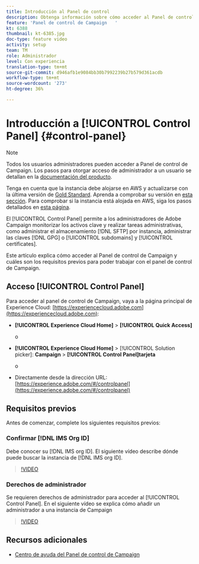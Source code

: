 ```yaml
---
title: Introducción al Panel de control
description: Obtenga información sobre cómo acceder al Panel de control de Campaign y cuáles son los requisitos previos para poder trabajar con el panel de control de Campaign.
feature: 'Panel de control de Campaign   '
kt: 6388
thumbnail: kt-6385.jpg
doc-type: feature video
activity: setup
team: TM
role: Administrador
level: Con experiencia
translation-type: tm+mt
source-git-commit: d946afb1e9084bb30b7992239b27b579d361acdb
workflow-type: tm+mt
source-wordcount: '273'
ht-degree: 36%

---
```



# Introducción a [!UICONTROL Control Panel] {#control-panel}

>[!NOTE]
>
> Todos los usuarios administradores pueden acceder a Panel de control de Campaign. Los pasos para otorgar acceso de administrador a un usuario se detallan en la [documentación del producto](https://experienceleague.adobe.com/docs/control-panel/using/discover-control-panel/managing-permissions.html?lang=en#discover-control-panel).
>
> Tenga en cuenta que la instancia debe alojarse en AWS y actualizarse con la última versión de [Gold Standard](https://experienceleague.adobe.com/docs/campaign-classic/using/release-notes/gs-release/gs-overview.html). Aprenda a comprobar su versión en [esta sección](https://experienceleague.adobe.com/docs/campaign-classic/using/getting-started/starting-with-adobe-campaign/launching-adobe-campaign.html?lang=en#getting-your-campaign-version). Para comprobar si la instancia está alojada en AWS, siga los pasos detallados en [esta página](https://experienceleague.adobe.com/docs/control-panel/using/faq.html).

El [!UICONTROL Control Panel] permite a los administradores de Adobe Campaign monitorizar los activos clave y realizar tareas administrativas, como administrar el almacenamiento [!DNL SFTP] por instancia, administrar las claves [!DNL GPG] o [!UICONTROL subdomains] y [!UICONTROL certificates].

Este artículo explica cómo acceder al Panel de control de Campaign y cuáles son los requisitos previos para poder trabajar con el panel de control de Campaign.

## Acceso [!UICONTROL Control Panel]

Para acceder al panel de control de Campaign, vaya a la página principal de Experience Cloud: [https://experiencecloud.adobe.com](https://experiencecloud.adobe.com):

* **[!UICONTROL Experience Cloud Home]** > **[!UICONTROL Quick Access]**

   o
* **[!UICONTROL Experience Cloud Home]**  > [!UICONTROL Solution picker]: **Campaign** > **[!UICONTROL Control Panel]tarjeta**

   o

* Directamente desde la dirección URL: [https://experience.adobe.com/#/controlpanel](https://experience.adobe.com/#/controlpanel)

## Requisitos previos

Antes de comenzar, complete los siguientes requisitos previos:

### Confirmar [!DNL IMS Org ID]

Debe conocer su [!DNL IMS org ID]. El siguiente vídeo describe dónde puede buscar la instancia de [!DNL IMS org ID].

>[!VIDEO](https://video.tv.adobe.com/v/27183?quality=12)

### Derechos de administrador

Se requieren derechos de administrador para acceder al [!UICONTROL Control Panel].
En el siguiente vídeo se explica cómo añadir un administrador a una instancia de Campaign

>[!VIDEO](https://video.tv.adobe.com/v/27147?quality=12)

## Recursos adicionales

* [Centro de ayuda del Panel de control de Campaign](https://docs.adobe.com/content/help/es-ES/control-panel/using/control-panel-home.html)

